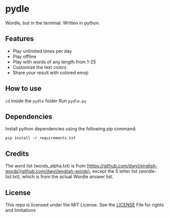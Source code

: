# pydle

Wordle, but in the terminal. Written in python.

## Features

- Play unlimited times per day
- Play offline
- Play with words of any length from 1-25
- Customize the text colors
- Share your result with colored emoji

## How to use

`cd` inside the `pydle` folder
Run `pydle.py`

## Dependencies

Install python dependencies using the following pip command:

```command
pip install -r requirements.txt
```

## Credits

The word list (words_alpha.txt) is from [https://github.com/dwyl/english-words](github.com/dwyl/english-words), except the 5 letter list (wordle-list.txt), which is from the actual Wordle answer list.

## License

This repo is licensed under the MIT License. See the [LICENSE](LICENSE) File for rights and limitations
